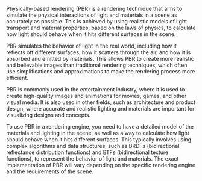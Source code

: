 Physically-based rendering (PBR) is a rendering technique that aims to simulate the physical interactions of light and materials in a scene as accurately as possible. This is achieved by using realistic models of light transport and material properties, based on the laws of physics, to calculate how light should behave when it hits different surfaces in the scene.

PBR simulates the behavior of light in the real world, including how it reflects off different surfaces, how it scatters through the air, and how it is absorbed and emitted by materials. This allows PBR to create more realistic and believable images than traditional rendering techniques, which often use simplifications and approximations to make the rendering process more efficient.

PBR is commonly used in the entertainment industry, where it is used to create high-quality images and animations for movies, games, and other visual media. It is also used in other fields, such as architecture and product design, where accurate and realistic lighting and materials are important for visualizing designs and concepts.

To use PBR in a rendering engine, you need to have a detailed model of the materials and lighting in the scene, as well as a way to calculate how light should behave when it hits different surfaces. This typically involves using complex algorithms and data structures, such as BRDFs (bidirectional reflectance distribution functions) and BTFs (bidirectional texture functions), to represent the behavior of light and materials. The exact implementation of PBR will vary depending on the specific rendering engine and the requirements of the scene.